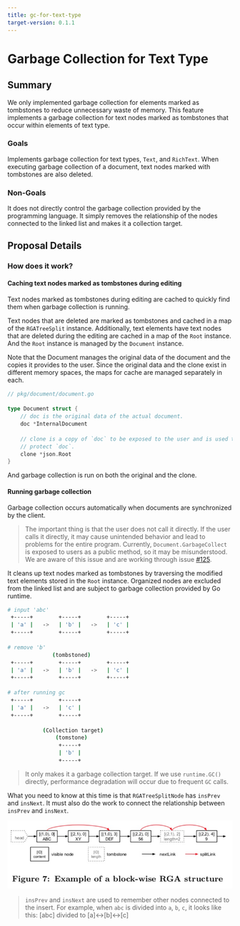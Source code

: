 ```yaml
---
title: gc-for-text-type
target-version: 0.1.1
---
```


# Garbage Collection for Text Type

## Summary

We only implemented garbage collection for elements marked as tombstones to
reduce unnecessary waste of memory. This feature implements a garbage
collection for text nodes marked as tombstones that occur within elements of
text type.

### Goals

Implements garbage collection for text types, `Text`, and `RichText`. When
executing garbage collection of a document, text nodes marked with tombstones
are also deleted.

### Non-Goals

It does not directly control the garbage collection provided by the programming
language. It simply removes the relationship of the nodes connected to the
linked list and makes it a collection target.

## Proposal Details

### How does it work?

#### Caching text nodes marked as tombstones during editing

Text nodes marked as tombstones during editing are cached to quickly find them
when garbage collection is running.

Text nodes that are deleted are marked as tombstones and cached in a map of the
`RGATreeSplit` instance. Additionally, text elements have text nodes that are
deleted during the editing are cached in a map of the `Root` instance. And the
`Root` instance is managed by the `Document` instance.

Note that the Document manages the original data of the document and the copies
it provides to the user. Since the original data and the clone exist in
different memory spaces, the maps for cache are managed separately in each.

```go
// pkg/document/document.go

type Document struct {
	// doc is the original data of the actual document.
	doc *InternalDocument

	// clone is a copy of `doc` to be exposed to the user and is used to
	// protect `doc`.
	clone *json.Root
}
```

And garbage collection is run on both the original and the clone.

#### Running garbage collection

Garbage collection occurs automatically when documents are synchronized by the
client.

> The important thing is that the user does not call it directly. If the user
> calls it directly, it may cause unintended behavior and lead to problems for
> the entire program. Currently, `Document.GarbageCollect` is exposed to users
> as a public method, so it may be misunderstood. We are aware of this issue
> and are working through issue [#125](https://github.com/yorkie-team/yorkie/issues/125).

It cleans up text nodes marked as tombstones by traversing the modified text
elements stored in the `Root` instance. Organized nodes are excluded from the
linked list and are subject to garbage collection provided by Go runtime.

```bash
# input 'abc'
 +-----+        +-----+        +-----+
 | 'a' |   ->   | 'b' |   ->   | 'c' |
 +-----+        +-----+        +-----+

# remove 'b'
              (tombstoned)
 +-----+        +-----+        +-----+
 | 'a' |   ->   | 'b' |   ->   | 'c' |
 +-----+        +-----+        +-----+

# after running gc
 +-----+        +-----+
 | 'a' |   ->   | 'c' |
 +-----+        +-----+

           (Collection target)
               (tomstone)    
                +-----+
                | 'b' |
                +-----+
```
> It only makes it a garbage collection target. If we use `runtime.GC()`
> directly, performance degradation will occur due to frequent `GC` calls.

What you need to know at this time is that `RGATreeSplitNode` has `insPrev` and
`insNext`. It must also do the work to connect the relationship between
`insPrev` and `insNext`.

![block-wise-rga-structure](media/block-wise-rga-structure.jpg)

> `insPrev` and `insNext` are used to remember other nodes connected to the
> insert. For example, when `abc` is divided into `a`, `b`, `c`, it looks like
> this: [abc] divided to [a]<->[b]<->[c]
